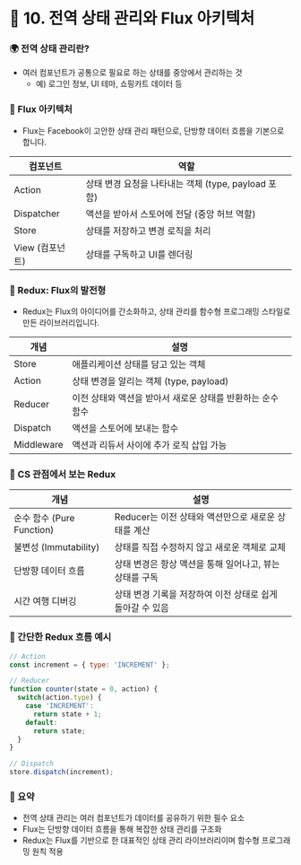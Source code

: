 # 📘 10. 전역 상태 관리와 Flux 아키텍처

### 🌍 전역 상태 관리란?
- 여러 컴포넌트가 공통으로 필요로 하는 상태를 중앙에서 관리하는 것
  - 예) 로그인 정보, UI 테마, 쇼핑카트 데이터 등


### 🔄 Flux 아키텍처
- Flux는 Facebook이 고안한 상태 관리 패턴으로, 단방향 데이터 흐름을 기본으로 합니다.

| 컴포넌트          | 역할                                                          |
|-------------------|---------------------------------------------------------------|
| Action            | 상태 변경 요청을 나타내는 객체 (type, payload 포함)           |
| Dispatcher        | 액션을 받아서 스토어에 전달 (중앙 허브 역할)                  |
| Store             | 상태를 저장하고 변경 로직을 처리                              |
| View (컴포넌트)   | 상태를 구독하고 UI를 렌더링                                   |


### 🧩 Redux: Flux의 발전형

- Redux는 Flux의 아이디어를 간소화하고, 상태 관리를 함수형 프로그래밍 스타일로 만든 라이브러리입니다.

| 개념          | 설명                                                          |
|---------------|---------------------------------------------------------------|
| Store         | 애플리케이션 상태를 담고 있는 객체                            |
| Action        | 상태 변경을 알리는 객체 (type, payload)                       |
| Reducer       | 이전 상태와 액션을 받아서 새로운 상태를 반환하는 순수 함수    |
| Dispatch      | 액션을 스토어에 보내는 함수                                   |
| Middleware    | 액션과 리듀서 사이에 추가 로직 삽입 가능                      |


### 🧠 CS 관점에서 보는 Redux
| 개념                      | 설명                                                         |
|---------------------------|--------------------------------------------------------------|
| 순수 함수 (Pure Function) | Reducer는 이전 상태와 액션만으로 새로운 상태를 계산          |
| 불변성 (Immutability)     | 상태를 직접 수정하지 않고 새로운 객체로 교체                 |
| 단방향 데이터 흐름        | 상태 변경은 항상 액션을 통해 일어나고, 뷰는 상태를 구독      |
| 시간 여행 디버깅          | 상태 변경 기록을 저장하여 이전 상태로 쉽게 돌아갈 수 있음    |


### 🧪 간단한 Redux 흐름 예시
```jsx
// Action
const increment = { type: 'INCREMENT' };

// Reducer
function counter(state = 0, action) {
  switch(action.type) {
    case 'INCREMENT':
      return state + 1;
    default:
      return state;
  }
}

// Dispatch
store.dispatch(increment);
```

### 💬 요약
- 전역 상태 관리는 여러 컴포넌트가 데이터를 공유하기 위한 필수 요소
- Flux는 단방향 데이터 흐름을 통해 복잡한 상태 관리를 구조화
- Redux는 Flux를 기반으로 한 대표적인 상태 관리 라이브러리이며 함수형 프로그래밍 원칙 적용
